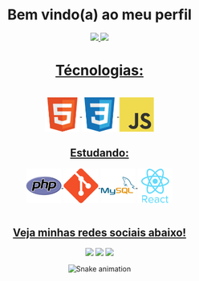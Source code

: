 <div align="center">

# Bem vindo(a) ao meu perfil

<div align="center">
  <a href="https://github.com/Diogo-Mello">
  <img width="60%" src="https://github-readme-stats.vercel.app/api?username=Diogo-Mello&show_icons=true&theme=radical&include_all_commits=true&count_private=true"/>
  <img width="60%" src="https://github-readme-stats.vercel.app/api/top-langs/?username=Diogo-Mello&layout=compact&langs_count=7&theme=radical"/>
</div>
<div style="display: inline_block" align="center">
  
  # Técnologias:
  
  <br>
  <img align="center" alt="HTML" width="70" src="https://github.com/devicons/devicon/blob/master/icons/html5/html5-original.svg">
  <img align="center" alt="CSS" width="70" src="https://github.com/devicons/devicon/blob/master/icons/css3/css3-original.svg">
  <img align="center" alt="Js" width="70" src="https://github.com/devicons/devicon/blob/master/icons/javascript/javascript-original.svg">
                                                                                                                                         
  ## Estudando:
  <img align="center" alt="PHP" width="70" src="https://github.com/devicons/devicon/blob/master/icons/php/php-original.svg">
  <img align="center" alt="GIT" width="70" src="https://github.com/devicons/devicon/blob/master/icons/git/git-original.svg">
  <img align="center" alt=Mysql" width="70" src="https://github.com/devicons/devicon/blob/master/icons/mysql/mysql-original-wordmark.svg">
  <img align="center" alt=React" width="70" src="https://github.com/devicons/devicon/blob/master/icons/react/react-original-wordmark.svg">
                                                                                                                                         
</div>
 
 <br>
 
  ## Veja minhas redes sociais abaixo!
 
<div align="center"> 
  <a href="https://instagram.com/diogo_melloo" target="_blank"><img src="https://img.shields.io/badge/-Instagram-%23E4405F?style=for-the-badge&logo=instagram&logoColor=white" target="_blank"></a>
  <a href = "mailto:diogomellodacrus@gmail.com"><img src="https://img.shields.io/badge/-Gmail-%23333?style=for-the-badge&logo=gmail&logoColor=white" target="_blank"></a> 
  <a href="https://www.linkedin.com/in/diogo-mello-da-crus-0821b4234" target="_blank"><img src="https://img.shields.io/badge/-LinkedIn-%230077B5?style=for-the-badge&logo=linkedin&logoColor=white" target="_blank"></a>
 
  ![Snake animation](https://github.com/Diogo-Mello/Diogo-Mello/blob/output/github-contribution-grid-snake.svg)

</div>
</div>
